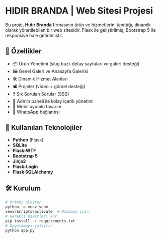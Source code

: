 # HIDIR BRANDA | Web Sitesi Projesi

Bu proje, **Hıdır Branda** firmasının ürün ve hizmetlerini tanıttığı, dinamik olarak yönetilebilen bir web sitesidir. Flask ile geliştirilmiş, Bootstrap 5 ile responsive hale getirilmiştir.

## 🚀 Özellikler

- 📦 Ürün Yönetimi (slug bazlı detay sayfaları ve galeri desteği)
- 🖼️ Genel Galeri ve Anasayfa Galerisi
- 🛠️ Dinamik Hizmet Alanları
- 📽️ Projeler (video + görsel desteği)
- ❓ Sık Sorulan Sorular (SSS)
- 🧑 Admin paneli ile kolay içerik yönetimi
- 📱 Mobil uyumlu tasarım
- 💬 WhatsApp bağlantısı

## 🧰 Kullanılan Teknolojiler

- **Python** (Flask)
- **SQLite**
- **Flask-WTF**
- **Bootstrap 5**
- **Jinja2**
- **Flask-Login**
- **Flask SQLAlchemy**

## 🛠️ Kurulum

```bash
# Ortamı oluştur
python -m venv venv
venv\Scripts\activate  # Windows için
# Gerekli paketleri kur
pip install -r requirements.txt
# Uygulamayı çalıştır
python app.py
